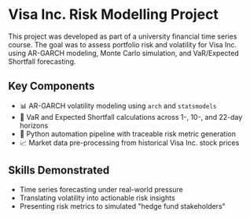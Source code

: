 # Visa Inc. Risk Modelling Project

This project was developed as part of a university financial time series course. The goal was to assess portfolio risk and volatility for Visa Inc. using AR-GARCH modeling, Monte Carlo simulation, and VaR/Expected Shortfall forecasting.

## Key Components
- 📊 AR-GARCH volatility modeling using `arch` and `statsmodels`
- 🎯 VaR and Expected Shortfall calculations across 1-, 10-, and 22-day horizons
- 🧠 Python automation pipeline with traceable risk metric generation
- 📈 Market data pre-processing from historical Visa Inc. stock prices

## Skills Demonstrated
- Time series forecasting under real-world pressure
- Translating volatility into actionable risk insights
- Presenting risk metrics to simulated "hedge fund stakeholders"

